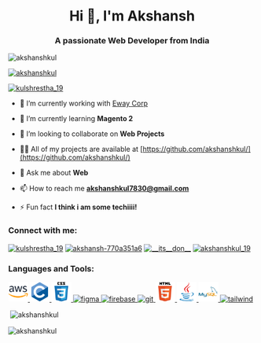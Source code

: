 <h1 align="center">Hi 👋, I'm Akshansh</h1>
<h3 align="center">A passionate Web Developer from India</h3>

<p align="left"> <img src="https://komarev.com/ghpvc/?username=akshanshkul&label=Profile%20views&color=0e75b6&style=flat" alt="akshanshkul" /> </p>

<p align="left"> <a href="https://github.com/ryo-ma/github-profile-trophy"><img src="https://github-profile-trophy.vercel.app/?username=akshanshkul" alt="akshanshkul" /></a> </p>

<p align="left"> <a href="https://twitter.com/kulshrestha_19" target="blank"><img src="https://img.shields.io/twitter/follow/kulshrestha_19?logo=twitter&style=for-the-badge" alt="kulshrestha_19" /></a> </p>

- 🔭 I’m currently working with [Eway Corp](WWW.EWAYCORP.COM)

- 🌱 I’m currently learning **Magento 2**

- 👯 I’m looking to collaborate on **Web Projects**

- 👨‍💻 All of my projects are available at [https://github.com/akshanshkul/](https://github.com/akshanshkul/)

- 💬 Ask me about **Web**

- 📫 How to reach me **akshanshkul7830@gmail.com**

- ⚡ Fun fact **I think i am some techiiii!**

<h3 align="left">Connect with me:</h3>
<p align="left">
<a href="https://twitter.com/kulshrestha_19" target="blank"><img align="center" src="https://raw.githubusercontent.com/rahuldkjain/github-profile-readme-generator/master/src/images/icons/Social/twitter.svg" alt="kulshrestha_19" height="30" width="40" /></a>
<a href="https://linkedin.com/in/akshansh-770a351a6" target="blank"><img align="center" src="https://raw.githubusercontent.com/rahuldkjain/github-profile-readme-generator/master/src/images/icons/Social/linked-in-alt.svg" alt="akshansh-770a351a6" height="30" width="40" /></a>
<a href="https://instagram.com/__its__don__" target="blank"><img align="center" src="https://raw.githubusercontent.com/rahuldkjain/github-profile-readme-generator/master/src/images/icons/Social/instagram.svg" alt="__its__don__" height="30" width="40" /></a>
<a href="https://www.hackerrank.com/akshanshkul_19" target="blank"><img align="center" src="https://raw.githubusercontent.com/rahuldkjain/github-profile-readme-generator/master/src/images/icons/Social/hackerrank.svg" alt="akshanshkul_19" height="30" width="40" /></a>
</p>

<h3 align="left">Languages and Tools:</h3>
<p align="left"> <a href="https://aws.amazon.com" target="_blank" rel="noreferrer"> <img src="https://raw.githubusercontent.com/devicons/devicon/master/icons/amazonwebservices/amazonwebservices-original-wordmark.svg" alt="aws" width="40" height="40"/> </a> <a href="https://www.cprogramming.com/" target="_blank" rel="noreferrer"> <img src="https://raw.githubusercontent.com/devicons/devicon/master/icons/c/c-original.svg" alt="c" width="40" height="40"/> </a> <a href="https://www.w3schools.com/css/" target="_blank" rel="noreferrer"> <img src="https://raw.githubusercontent.com/devicons/devicon/master/icons/css3/css3-original-wordmark.svg" alt="css3" width="40" height="40"/> </a> <a href="https://www.figma.com/" target="_blank" rel="noreferrer"> <img src="https://www.vectorlogo.zone/logos/figma/figma-icon.svg" alt="figma" width="40" height="40"/> </a> <a href="https://firebase.google.com/" target="_blank" rel="noreferrer"> <img src="https://www.vectorlogo.zone/logos/firebase/firebase-icon.svg" alt="firebase" width="40" height="40"/> </a> <a href="https://git-scm.com/" target="_blank" rel="noreferrer"> <img src="https://www.vectorlogo.zone/logos/git-scm/git-scm-icon.svg" alt="git" width="40" height="40"/> </a> <a href="https://www.w3.org/html/" target="_blank" rel="noreferrer"> <img src="https://raw.githubusercontent.com/devicons/devicon/master/icons/html5/html5-original-wordmark.svg" alt="html5" width="40" height="40"/> </a> <a href="https://www.java.com" target="_blank" rel="noreferrer"> <img src="https://raw.githubusercontent.com/devicons/devicon/master/icons/java/java-original.svg" alt="java" width="40" height="40"/> </a> <a href="https://www.mysql.com/" target="_blank" rel="noreferrer"> <img src="https://raw.githubusercontent.com/devicons/devicon/master/icons/mysql/mysql-original-wordmark.svg" alt="mysql" width="40" height="40"/> </a> <a href="https://tailwindcss.com/" target="_blank" rel="noreferrer"> <img src="https://www.vectorlogo.zone/logos/tailwindcss/tailwindcss-icon.svg" alt="tailwind" width="40" height="40"/> </a> </p>

<p>&nbsp;<img align="center" src="https://github-readme-stats.vercel.app/api?username=akshanshkul&show_icons=true&theme=gruvbox&locale=en" alt="akshanshkul" /></p>

<p><img align="center" src="https://github-readme-streak-stats.herokuapp.com/?user=akshanshkul&" alt="akshanshkul" /></p>

